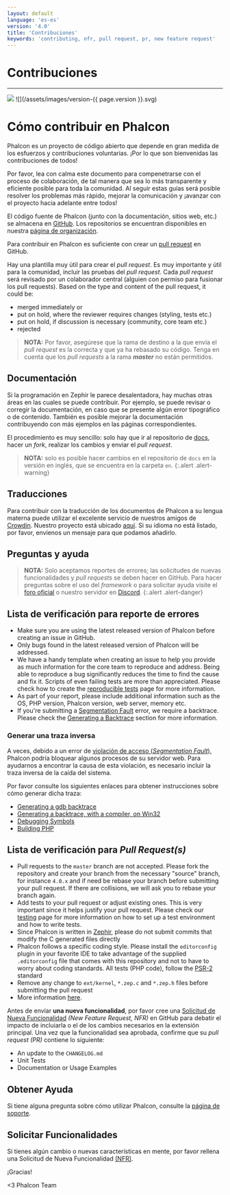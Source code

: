 ```yaml
---
layout: default
language: 'es-es'
version: '4.0'
title: 'Contribuciones'
keywords: 'contributing, nfr, pull request, pr, new feature request'
---
```


# Contribuciones

* * *

![](/assets/images/document-status-stable-success.svg) ![](/assets/images/version-{{ page.version }}.svg)

# Cómo contribuir en Phalcon

Phalcon es un proyecto de código abierto que depende en gran medida de los esfuerzos y contribuciones voluntarias. ¡Por lo que son bienvenidas las contribuciones de todos!

Por favor, lea con calma este documento para compenetrarse con el proceso de colaboración, de tal manera que sea lo más transparente y eficiente posible para toda la comunidad. Al seguir estas guías será posible resolver los problemas más rápido, mejorar la comunicación y ¡avanzar con el proyecto hacia adelante entre todos!

El código fuente de Phalcon (junto con la documentación, sitios web, etc.) se almacena en [GitHub](https://github.com). Los repositorios se encuentran disponibles en nuestra [página de organización](https://github.com/phalcon).

Para contribuir en Phalcon es suficiente con crear un [pull request](https://help.github.com/articles/using-pull-requests/) en GitHub.

Hay una plantilla muy útil para crear el *pull request*. Es muy importante y útil para la comunidad, incluir las pruebas del *pull request*. Cada *pull request* será revisado por un colaborador central (alguien con permiso para fusionar los pull requests). Based on the type and content of the pull request, it could be:

- merged immediately or 
- put on hold, where the reviewer requires changes (styling, tests etc.)
- put on hold, if discussion is necessary (community, core team etc.)
- rejected

> **NOTA:** Por favor, asegúrese que la rama de destino a la que envía el *pull request* es la correcta y que ya ha rebasado su código. Tenga en cuenta que los *pull requests* a la rama ***master*** no están permitidos.

## Documentación

Si la programación en Zephir le parece desalentadora, hay muchas otras áreas en las cuales se puede contribuir. Por ejemplo, se puede revisar o corregir la documentación, en caso que se presente algún error tipográfico o de contenido. También es posible mejorar la documentación contribuyendo con más ejemplos en las páginas correspondientes.

El procedimiento es muy sencillo: solo hay que ir al repositorio de [docs](https://crowdin.com/project/phalcon-documentation), hacer un *fork*, realizar los cambios y enviar el *pull request*.

> **NOTA:** solo es posible hacer cambios en el repositorio de `docs` en la versión en inglés, que se encuentra en la carpeta `en`.
{:.alert .alert-warning}

## Traducciones

Para contribuir con la traducción de los documentos de Phalcon a su lengua materna puede utilizar el excelente servicio de nuestros amigos de [Crowdin](https://crowdin.com). Nuestro proyecto está ubicado [aquí](https://crowdin.com/project/phalcon-documentation). Si su idioma no está listado, por favor, envíenos un mensaje para que podamos añadirlo.

## Preguntas y ayuda

> **NOTA:** Solo aceptamos reportes de errores; las solicitudes de nuevas funcionalidades y *pull requests* se deben hacer en GitHub. Para hacer preguntas sobre el uso del *framework* o para solicitar ayuda visite el [foro oficial](https://phalcon.io/forum) o nuestro servidor en [Discord](https://phalcon.io/discord).
{:.alert .alert-danger}

## Lista de verificación para reporte de errores

- Make sure you are using the latest released version of Phalcon before creating an issue in GitHub.
- Only bugs found in the latest released version of Phalcon will be addressed.
- We have a handy template when creating an issue to help you provide as much information for the core team to reproduce and address. Being able to reproduce a bug significantly reduces the time to find the cause and fix it. Scripts of even failing tests are more than appreciated. Please check how to create the [reproducible tests](reproducible-tests) page for more information.
- As part of your report, please include additional information such as the OS, PHP version, Phalcon version, web server, memory etc.
- If you're submitting a [Segmentation Fault](https://en.wikipedia.org/wiki/Segmentation_fault) error, we require a backtrace. Please check the [Generating a Backtrace](#generating-a-backtrace) section for more information.

### Generar una traza inversa

A veces, debido a un error de [violación de acceso (*Segmentation Fault*)](https://es.wikipedia.org/wiki/Violaci%C3%B3n_de_acceso), Phalcon podría bloquear algunos procesos de su servidor web. Para ayudarnos a encontrar la causa de esta violación, es necesario incluir la traza inversa de la caída del sistema.

Por favor consulte los siguientes enlaces para obtener instrucciones sobre cómo generar dicha traza:

- [Generating a gdb backtrace](https://bugs.php.net/bugs-generating-backtrace.php)
- [Generating a backtrace, with a compiler, on Win32](https://bugs.php.net/bugs-generating-backtrace-win32.php)
- [Debugging Symbols](https://github.com/oerdnj/deb.sury.org/wiki/Debugging-symbols)
- [Building PHP](http://www.phpinternalsbook.com/build_system/building_php.html)

## Lista de verificación para *Pull Request(s)*

- Pull requests to the `master` branch are not accepted. Please fork the repository and create your branch from the necessary "source" branch, for instance `4.0.x` and if need be rebase your branch before submitting your pull request. If there are collisions, we will ask you to rebase your branch again.
- Add tests to your pull request or adjust existing ones. This is very important since it helps justify your pull request. Please check our [testing](testing-environment) page for more information on how to set up a test environment and how to write tests.
- Since Phalcon is written in [Zephir](https://zephir-lang.com), please do not submit commits that modify the C generated files directly
- Phalcon follows a specific coding style. Please install the `editorconfig` plugin in your favorite IDE to take advantage of the supplied `.editorconfig` file that comes with this repository and not to have to worry about coding standards. All tests (PHP code), follow the [PSR-2](https://www.php-fig.org/psr/) standard
- Remove any change to `ext/kernel`, `*.zep.c` and `*.zep.h` files before submitting the pull request
- More information [here](new-pull-request).

Antes de enviar **una nueva funcionalidad**, por favor cree una [Solicitud de Nueva Funcionalidad](new-feature-request) *(New Feature Request, NFR)* en GitHub para debatir el impacto de incluiarla o el de los cambios necesarios en la extensión principal. Una vez que la funcionalidad sea aprobada, confirme que su *pull request (PR)* contiene lo siguiente:

- An update to the `CHANGELOG.md`
- Unit Tests
- Documentation or Usage Examples

## Obtener Ayuda

Si tiene alguna pregunta sobre cómo utilizar Phalcon, consulte la [página de soporte](http://phalcon.io/support).

## Solicitar Funcionalidades

Si tienes algún cambio o nuevas características en mente, por favor rellena una Solicitud de Nueva Funcionalidad [(NFR)](new-feature-request).

¡Gracias!

<3 Phalcon Team